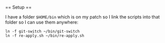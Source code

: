 
== Setup ==

I have a folder `$HOME/bin` which is on my patch so I link the scripts into that folder so I can use them anywhere:
```
ln -f git-switch ~/bin/git-switch 
ln -f re-apply.sh ~/bin/re-apply.sh 
```
